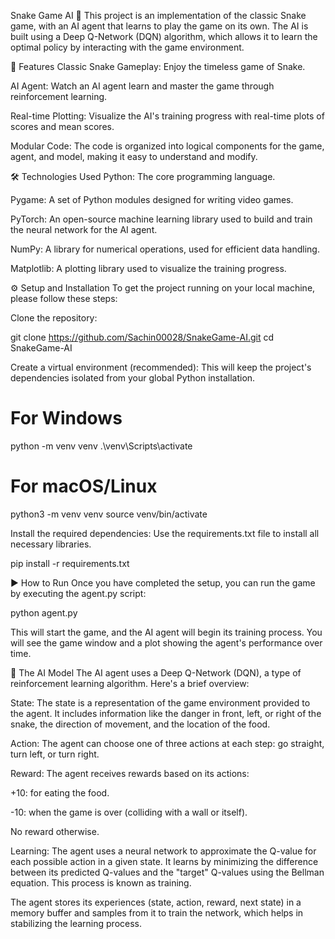 Snake Game AI 🐍
This project is an implementation of the classic Snake game, with an AI agent that learns to play the game on its own. The AI is built using a Deep Q-Network (DQN) algorithm, which allows it to learn the optimal policy by interacting with the game environment.

🚀 Features
Classic Snake Gameplay: Enjoy the timeless game of Snake.

AI Agent: Watch an AI agent learn and master the game through reinforcement learning.

Real-time Plotting: Visualize the AI's training progress with real-time plots of scores and mean scores.

Modular Code: The code is organized into logical components for the game, agent, and model, making it easy to understand and modify.

🛠️ Technologies Used
Python: The core programming language.

Pygame: A set of Python modules designed for writing video games.

PyTorch: An open-source machine learning library used to build and train the neural network for the AI agent.

NumPy: A library for numerical operations, used for efficient data handling.

Matplotlib: A plotting library used to visualize the training progress.

⚙️ Setup and Installation
To get the project running on your local machine, please follow these steps:

Clone the repository:

git clone https://github.com/Sachin00028/SnakeGame-AI.git
cd SnakeGame-AI

Create a virtual environment (recommended):
This will keep the project's dependencies isolated from your global Python installation.

# For Windows
python -m venv venv
.\venv\Scripts\activate

# For macOS/Linux
python3 -m venv venv
source venv/bin/activate

Install the required dependencies:
Use the requirements.txt file to install all necessary libraries.

pip install -r requirements.txt

▶️ How to Run
Once you have completed the setup, you can run the game by executing the agent.py script:

python agent.py

This will start the game, and the AI agent will begin its training process. You will see the game window and a plot showing the agent's performance over time.

🧠 The AI Model
The AI agent uses a Deep Q-Network (DQN), a type of reinforcement learning algorithm. Here's a brief overview:

State: The state is a representation of the game environment provided to the agent. It includes information like the danger in front, left, or right of the snake, the direction of movement, and the location of the food.

Action: The agent can choose one of three actions at each step: go straight, turn left, or turn right.

Reward: The agent receives rewards based on its actions:

+10: for eating the food.

-10: when the game is over (colliding with a wall or itself).

No reward otherwise.

Learning: The agent uses a neural network to approximate the Q-value for each possible action in a given state. It learns by minimizing the difference between its predicted Q-values and the "target" Q-values using the Bellman equation. This process is known as training.

The agent stores its experiences (state, action, reward, next state) in a memory buffer and samples from it to train the network, which helps in stabilizing the learning process.
